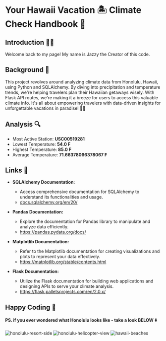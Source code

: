 # Your Hawaii Vacation 🏝️ Climate Check Handbook 📖

## Introduction 👩‍💻
Welcome back to my page! My name is Jazzy the Creator of this code. 

## Background 🌄
This project revolves around analyzing climate data from Honolulu, Hawaii, using Python and SQLAlchemy. By diving into precipitation and temperature trends, we're helping travelers plan their Hawaiian getaways wisely. With Flask API routes, we're making it a breeze for users to access this valuable climate info. It's all about empowering travelers with data-driven insights for unforgettable vacations in paradise! 🌴✨

## Analysis 🔍

- Most Active Station: **USC00519281**
- Lowest Temperature: **54.0 F**
- Highest Temperature: **85.0 F**
- Average Temperature: **71.66378066378067 F**

## Links 🔗

- **SQLAlchemy Documentation:**
    
    - Access comprehensive documentation for SQLAlchemy to understand its functionalities and usage.
    - [docs.sqlalchemy.org/en/20/ ](https://docs.sqlalchemy.org/en/20/)

- **Pandas Documentation:**
    
    - Explore the documentation for Pandas library to manipulate and analyze data efficiently.
    - https://pandas.pydata.org/docs/

- **Matplotlib Documentation:**
    
    - Refer to the Matplotlib documentation for creating visualizations and plots to represent your data effectively.
    - https://matplotlib.org/stable/contents.html 

- **Flask Documentation:**
    
    - Utilize the Flask documentation for building web applications and designing APIs to serve your climate analysis.
    - https://flask.palletsprojects.com/en/2.0.x/

## Happy Coding 🎉
#### PS. if you ever wondered what Honolulu looks like - take a look BELOW ⬇️
![honolulu-resort-side](https://images.unsplash.com/photo-1507876466758-bc54f384809c?w=500&auto=format&fit=crop&q=60&ixlib=rb-4.0.3&ixid=M3wxMjA3fDB8MHxzZWFyY2h8Mnx8SG9ub2x1bHV8ZW58MHwwfDB8fHwy)
![honolulu-helicopter-view](https://images.unsplash.com/photo-1581720488341-a02fe8d6575d?w=500&auto=format&fit=crop&q=60&ixlib=rb-4.0.3&ixid=M3wxMjA3fDB8MHxzZWFyY2h8NHx8SG9ub2x1bHV8ZW58MHwwfDB8fHwy)
![hawaii-beaches](https://images.unsplash.com/photo-1545251142-f32339076e6d?w=500&auto=format&fit=crop&q=60&ixlib=rb-4.0.3&ixid=M3wxMjA3fDB8MHxzZWFyY2h8MXx8aGF3YWlpfGVufDB8MHwwfHx8Mg%3D%3D)
